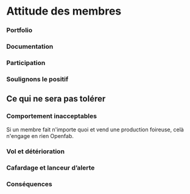 # Attitude des membres

### Portfolio

### Documentation

### Participation



### **Soulignons le positif**



## **Ce qui ne sera pas tolérer**

### **Comportement inacceptables**

Si un membre fait n'importe quoi et vend une production foireuse, celà n'engage en rien Openfab. 

### **Vol et détérioration**

### **Cafardage et lanceur d’alerte** 

### **Conséquences**  

